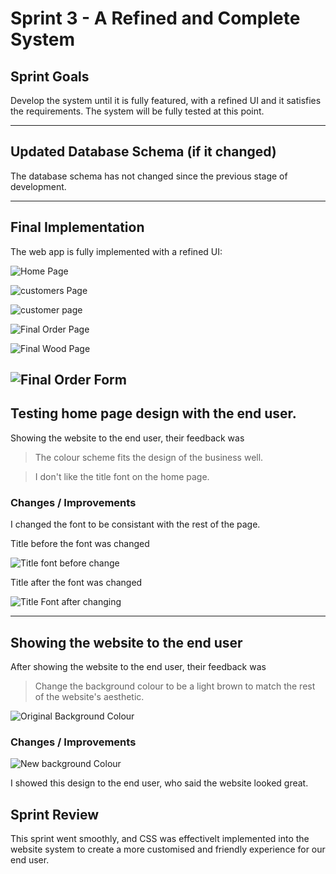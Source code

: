 # Sprint 3 - A Refined and Complete System


## Sprint Goals

Develop the system until it is fully featured, with a refined UI and it satisfies the requirements. The system will be fully tested at this point.


---

## Updated Database Schema (if it changed)

The database schema has not changed since the previous stage of development. 



---

## Final Implementation

The web app is fully implemented with a refined UI:

![Home Page](screenshots/homePageDesign.png)

![customers Page](screenshots/finalCustomerPage.png)

![customer page](screenshots/singleCustomerFinal.png)

![Final Order Page](screenshots/finalOrderPage.png)

![Final Wood Page](screenshots/finalwoodPage.png)

![Final Order Form](screenshots/finalOrdersPage.png)
---

## Testing home page design with the end user. 

Showing the website to the end user, their feedback was 

> The colour scheme fits the design of the business well. 

> I don't like the title font on the home page. 



### Changes / Improvements

I changed the font to be consistant with the rest of the page. 

Title before the font was changed

![Title font before change](screenshots/fontBefore.png)


Title after the font was changed

![Title Font after changing](screenshots/fontAfterChanging.png)


---

## Showing the website to the end user

After showing the website to the end user, their feedback was 

> Change the background colour to be a light brown to match the rest of the website's aesthetic. 

![Original Background Colour](screenshots/OriginalBackgroundColour.png)

### Changes / Improvements

![New background Colour](screenshots/newBackgroundColour.png)


I showed this design to the end user, who said the website looked great. 

## Sprint Review

This sprint went smoothly, and CSS was effectivelt implemented into the website system to create a more customised and friendly experience for our end user.
